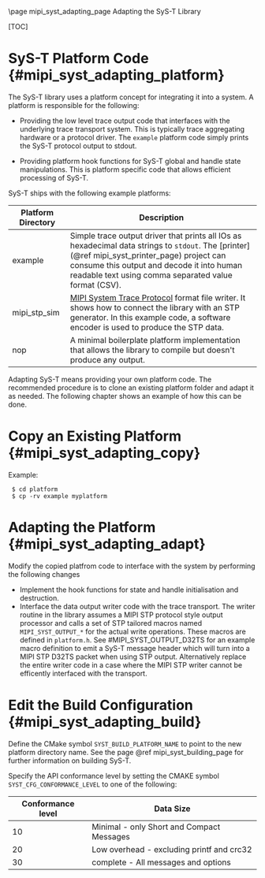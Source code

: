 \page mipi_syst_adapting_page Adapting the SyS-T Library

[TOC]

SyS-T Platform Code {#mipi_syst_adapting_platform}
==============================================================================
The SyS-T library uses a platform concept for integrating it into a system.
A platform is responsible for the following:

   * Providing the low level trace output code that interfaces with the
    underlying trace transport system. This is typically trace aggregating
    hardware or a protocol driver. The ``example`` platform code
    simply prints the SyS-T protocol output to stdout.

   * Providing platform hook functions for SyS-T global and handle state
     manipulations. This is platform specific code that allows efficient
     processing of SyS-T.

SyS-T ships with the following example platforms:

Platform Directory|  Description
------------|--------------------------------------------
example     | Simple trace output driver that prints all IOs as hexadecimal data strings to ``stdout``. The [printer](@ref mipi_syst_printer_page) project can consume this output and decode it into human readable text using comma separated value format (CSV).
mipi_stp_sim| [MIPI System Trace Protocol](https://mipi.org/specifications/stp) format file writer. It shows how to connect the library with an STP generator. In this example code, a software encoder is used to produce the STP data.
nop         | A minimal boilerplate platform implementation that allows the library to compile but doesn't produce any output.

Adapting SyS-T means providing your own platform code. The recommended procedure
is to clone an existing platform folder and adapt it as needed. The following
chapter shows an example of how this can be done.

Copy an Existing Platform {#mipi_syst_adapting_copy}
==============================================================================

Example:

     $ cd platform
     $ cp -rv example myplatform

Adapting the Platform {#mipi_syst_adapting_adapt}
==============================================================================

Modify the copied platfrom code to interface with the system by performing
the following changes

 * Implement the hook functions for state and handle initialisation and
   destruction.
 * Interface the data output writer code with the trace transport.
   The writer routine in the library assumes a MIPI STP protocol style
   output processor and calls a set of STP tailored macros named
   ```MIPI_SYST_OUTPUT_*``` for the actual write operations. These macros
   are defined in ```platform.h```. See #MIPI_SYST_OUTPUT_D32TS for an example
   macro definition to emit a SyS-T message header which will turn into a MIPI
   STP D32TS packet when using STP output. Alternatively replace the entire
   writer code in a case where the MIPI STP writer cannot be efficently
   interfaced with the transport.

Edit the Build Configuration {#mipi_syst_adapting_build}
==============================================================================
Define the CMake symbol ```SYST_BUILD_PLATFORM_NAME``` to point to the new
platform directory name. See the page @ref mipi_syst_building_page
for further information on building SyS-T.

Specify  the API conformance level by setting the CMAKE symbol
```SYST_CFG_CONFORMANCE_LEVEL``` to one of the following:

| Conformance level | Data Size                                              |
| ------------------|--------------------------------------------------------|
|  10               | Minimal - only Short and Compact Messages              |
|  20               | Low overhead - excluding  printf and crc32             |
|  30               | complete - All messages and options                    |

